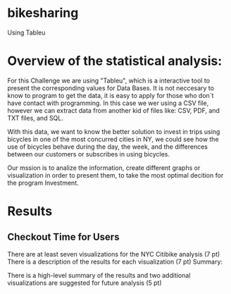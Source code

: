 # bikesharing
Using Tableu

# Overview of the statistical analysis:
For this Challenge we are using "Tableu", which is a interactive tool to present the corresponding values for Data Bases. It is not neccesary to know to program to get the data, it is easy to apply for those who don´t have contact with programming. In this case we wer using a CSV file, however we can extract data from another kid of files like: CSV, PDF, and TXT files, and SQL.

With this data, we want to know the better solution to invest in trips using bicycles in one of the most concurred cities in NY, we could see how the use of bicycles behave during the day, the week, and the differences between our customers or subscribes in using bicycles.

Our mssion is to analize the information, create different graphs or visualization in order to present them, to take the most optimal decition for the program Investment.

# Results

## Checkout Time for Users



There are at least seven visualizations for the NYC Citibike analysis (7 pt)
There is a description of the results for each visualization (7 pt)
Summary:

There is a high-level summary of the results and two additional visualizations are suggested for future analysis (5 pt)
